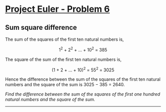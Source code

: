 [Project Euler - Problem 6](https://projecteuler.net/problem=6)
======

Sum square difference
------

The sum of the squares of the first ten natural numbers is,

<p align="center">
1<sup>2</sup> + 2<sup>2</sup> + ... + 10<sup>2</sup> = 385
</p>


The square of the sum of the first ten natural numbers is,

<p align="center">
    (1 + 2 + ... + 10)<sup>2</sup> = 55<sup>2</sup> = 3025 
</p>

Hence the difference between the sum of the squares of the first ten natural
numbers and the square of the sum is 3025 − 385 = 2640.

*Find the difference between the sum of the squares of the first one hundred
natural numbers and the square of the sum.*

-----
